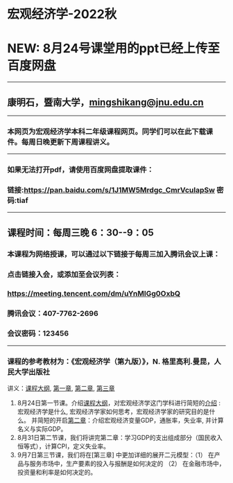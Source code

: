 # 宏观经济学-2022秋
# NEW: 8月24号课堂用的ppt已经上传至百度网盘

---
## 康明石，暨南大学，mingshikang@jnu.edu.cn
---
### 本网页为宏观经济学本科二年级课程网页。同学们可以在此下载课件。每周日晚更新下周课程讲义。
---
### 如果无法打开pdf，请使用百度网盘提取课件：

### 链接:https://pan.baidu.com/s/1J1MW5Mrdgc_CmrVcuIapSw  密码:tiaf
---
## 课程时间：每周三晚 6：30--9：05
### 本课程为网络授课，可以通过以下链接于每周三加入腾讯会议上课：

### 点击链接入会，或添加至会议列表：

### https://meeting.tencent.com/dm/uYnMlGg0OxbQ

### 腾讯会议：407-7762-2696

### 会议密码：123456
---
### 课程的参考教材为：《宏观经济学（第九版）》，N. 格里高利.曼昆，人民大学出版社




讲义：[课程大纲](https://github.com/EddyKK/Macroeconomics-2022fall/blob/main/%E8%AF%BE%E7%A8%8B%E5%A4%A7%E7%BA%B2.pdf),
[第一章](https://github.com/EddyKK/Macroeconomics-2022fall/blob/main/%E7%AC%AC%E4%B8%80%E7%AB%A0%C2%B7%E4%BB%8B%E7%BB%8D.pdf), 
[第二章](https://github.com/EddyKK/Macroeconomics-2022fall/blob/main/%E7%AC%AC%E4%BA%8C%E7%AB%A0%C2%B7%E5%AE%8F%E8%A7%82%E6%95%B0%E6%8D%AE.pdf),
[第三章](https://github.com/EddyKK/Macroeconomics-2022fall/blob/main/%E7%AC%AC%E4%B8%89%E7%AB%A0%C2%B7%20%E5%9B%BD%E6%B0%91%E6%94%B6%E5%85%A5.pdf)




1. 8月24日第一节课。介绍[课程大纲](https://github.com/EddyKK/Macroeconomics-2022fall/blob/main/%E8%AF%BE%E7%A8%8B%E5%A4%A7%E7%BA%B2.pdf)，对宏观经济学这门学科进行简短的[介绍](https://github.com/EddyKK/Macroeconomics-2022fall/blob/main/%E7%AC%AC%E4%B8%80%E7%AB%A0%C2%B7%E4%BB%8B%E7%BB%8D.pdf)
: 宏观经济学是什么, 宏观经济学家如何思考，宏观经济学家的研究目的是什么。
并简短的开启[第二章](https://github.com/EddyKK/Macroeconomics-2022fall/blob/main/%E7%AC%AC%E4%BA%8C%E7%AB%A0%C2%B7%E5%AE%8F%E8%A7%82%E6%95%B0%E6%8D%AE.pdf)：介绍宏观经济变量GDP，通胀率，失业率, 并计算名义与实际GDP。
2. 8月31日第二节课，我们将讲完第二章：学习GDP的支出组成部分（国民收入恒等式），计算CPI，定义失业率。
3. 9月7日第三节课，我们将在[第三章] 中更加详细的展开二元模型：（1） 在产品与服务市场中，生产要素的投入与报酬是如何决定的 （2） 在金融市场中，投资量和利率是如何决定的。


